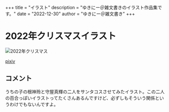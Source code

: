 +++
title = "イラスト"
description = "ゆきにー＠雑文書きのイラスト作品集です。"
date = "2022-12-30"
author = "ゆきにー＠雑文書き"
+++

# 2022年クリスマスイラスト

![2022年クリスマス](https://yuki2021.sakura.ne.jp/illustration/christmas2022.jpg)

[pixiv](https://www.pixiv.net/artworks/103855809)

## コメント

うちの子の根神玲と守屋真輝の二人をサンタコスさせてみたイラスト。この二人の百合っぽいイラストってたくさんあるんですけど、必ずしもそういう関係というわけでもないんですよ。